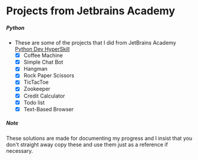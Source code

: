 # Projects from Jetbrains Academy

##### Python

- These are some of the projects that I did from JetBrains Academy [Python Dev HyperSkill](https://hyperskill.org/curriculum)
  - [x] Coffee Machine
  - [x] Simple Chat Bot
  - [x] Hangman
  - [x] Rock Paper Scissors
  - [x] TicTacToe
  - [x] Zookeeper
  - [x] Credit Calculator
  - [x] Todo list
  - [x] Text-Based Browser
##### Note

These solutions are made for documenting my progress and I insist that you don't straight away copy these and use them just as a reference if necessary.
